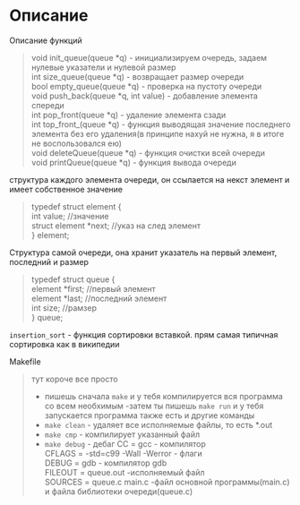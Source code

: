 # Описание
Описание функций
> void init_queue(queue *q) - инициализируем очередь, задаем нулевые указатели и нулевой размер \
> int size_queue(queue *q) - возвращает размер очереди \
> bool empty_queue(queue *q) - проверка на пустоту очереди \
> void push_back(queue *q, int value) - добавление элемента спереди \
> int pop_front(queue *q) - удаление элемента сзади \
> int top_front_(queue *q) - функция выводящая значение последнего элемента без его удаления(в принципе нахуй не нужна, я в итоге не воспользовался ею) \
> void deleteQueue(queue *q) - функция очистки всей очереди \
> void printQueue(queue *q) - функция вывода очереди 

структура каждого элемента очереди, он ссылается на некст элемент и имеет собственное значение
> typedef struct element { \
    int value; //значение \
    struct element *next; //указ на след элемент \
} element; 

Структура самой очереди, она хранит указатель на первый элемент, последний и размер
> typedef struct queue { \
    element *first; //первый элемент \
    element *last; //последний элемент \
    int size; //рамзер \
} queue;

`insertion_sort` - функция сортировки вставкой. прям самая типичная сортировка как в википедии

Makefile
> тут короче все просто
>- пишешь сначала `make` и у тебя компилируется вся программа со всем необхимым 
>-затем ты пишешь `make run` и у тебя запускается программа
> также есть и другие команды
>- `make clean` - удаляет все исполняемые файлы, то есть *.out
>- `make cmp` - компилирует указанный файл
>- `make debug` - дебаг
> CC = gcc - компилятор \
> CFLAGS = -std=c99 -Wall -Werror - флаги \
> DEBUG = gdb - компилятор gdb \
> FILEOUT = queue.out -исполняемый файл \
> SOURCES = queue.c main.c -файл основной программы(main.c) и файла библиотеки очереди(queue.c)
